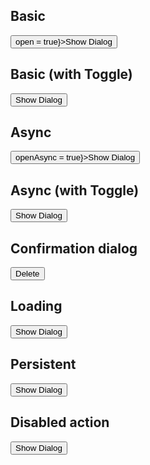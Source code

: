 <script>
  import { mdiTrashCan } from '@mdi/js';

  import Button from '$lib/components/Button.svelte';
  import Dialog from '$lib/components/Dialog.svelte';
  import Preview from '$lib/components/Preview.svelte';
  import Toggle from '$lib/components/Toggle.svelte';

  let open = false;
  let openAsync = false;
  let loading = false;
</script>

## Basic

<Preview>
  <Button on:click={() => open = true}>Show Dialog</Button>
  <Dialog bind:open>
    <div slot="title">Are you sure you want to do that?</div>
    <div slot="actions">
      <Button class="text-blue-500">
        Close
      </Button>
    </div>
  </Dialog>
</Preview>

## Basic (with Toggle)

<Preview>
  <Toggle let:on={open} let:toggle>
    <Button on:click={toggle}>Show Dialog</Button>
    <Dialog {open} on:close={toggle}>
      <div slot="title">Are you sure you want to do that?</div>
      <div slot="actions">
        <Button class="text-blue-500">
          Close
        </Button>
      </div>
    </Dialog>
  </Toggle>
</Preview>

## Async

<Preview>
  <Button on:click={() => openAsync = true}>Show Dialog</Button>
  <Dialog bind:open={openAsync} {loading} persistent={loading}>
    <div slot="title">Are you sure you want to do that?</div>
    <div slot="actions">
      <Button
        on:click={(e) => {
            // Wait for response before closing (done explicitly)
          e.stopPropagation();
          loading = true;
          setTimeout(() => {
            loading = false;
            openAsync = false
          }, 1000)
        }}
        class="text-blue-500"
      >
        Save
      </Button>
      <Button>Cancel</Button>
    </div>
  </Dialog>
</Preview>

## Async (with Toggle)

<Preview>
  <Toggle let:on={open} let:toggleOn let:toggleOff>
    <Button on:click={toggleOn}>Show Dialog</Button>
    <Dialog {open} on:close={toggleOff} {loading} persistent={loading}>
      <div slot="title">Are you sure you want to do that?</div>
      <div slot="actions">
        <Button
          on:click={(e) => {
            // Wait for response before closing (done explicitly)
            e.stopPropagation();
            loading = true;
            setTimeout(() => {
              loading = false;
              toggleOff();
            }, 1000)
          }}
          class="text-blue-500"
        >
          Save
        </Button>
        <Button>Cancel</Button>
      </div>
    </Dialog>
  </Toggle>
</Preview>

## Confirmation dialog

<Preview>
  <Toggle let:on={open} let:toggle>
    <Button icon={mdiTrashCan} on:click={toggle} class="text-red-500">
      Delete
    </Button>
    <Dialog {open} on:close={toggle}>
      <div slot="title">Are you sure?</div>
      <div class="px-6 py-3">
        This will permanently delete the item and can not be undone.
      </div>
      <div slot="actions">
        <Button
          on:click={() => { console.log('Deleting item...') }}
          class="text-red-500"
        >
          Yes, delete item
        </Button>
        <Button>Cancel</Button>
      </div>
    </Dialog>
  </Toggle>
</Preview>

## Loading

<Preview>
  <Toggle let:on={open} let:toggle>
    <Button on:click={toggle}>Show Dialog</Button>
    <Dialog {open} on:close={toggle} loading>
      <div slot="title">Are you sure you want to do that?</div>
      <div slot="actions">
        <Button class="text-blue-500">
          Close
        </Button>
      </div>
    </Dialog>
  </Toggle>
</Preview>

## Persistent

<Preview>
  <Toggle let:on={open} let:toggle>
    <Button on:click={toggle}>Show Dialog</Button>
    <Dialog {open} on:close={toggle} persistent>
      <div slot="title">Are you sure you want to do that?</div>
      <div slot="actions">
        <Button class="text-blue-500">Yes</Button>
        <Button>No</Button>
      </div>
    </Dialog>
  </Toggle>
</Preview>

## Disabled action

<Preview>
  <Toggle let:on={open} let:toggle>
    <Button on:click={toggle}>Show Dialog</Button>
    <Dialog {open} on:close={toggle}>
      <div slot="title">Are you sure you want to do that?</div>
      <div slot="actions">
        <Button class="text-blue-500" disabled>
          Don't touch
        </Button>
        <Button class="text-blue-500">
          Close
        </Button>
      </div>
    </Dialog>
  </Toggle>
</Preview>
